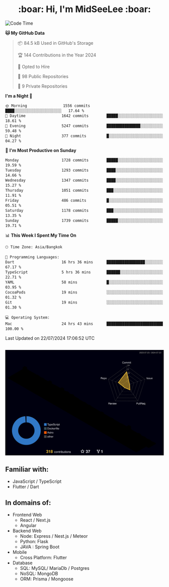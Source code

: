 <h1 align="center"> :boar: Hi, I'm MidSeeLee :boar:</h1>
 
<!--START_SECTION:waka-->
![Code Time](http://img.shields.io/badge/Code%20Time-1%2C837%20hrs%2026%20mins-blue)

**🐱 My GitHub Data** 

> 📦 84.5 kB Used in GitHub's Storage 
 > 
> 🏆 144 Contributions in the Year 2024
 > 
> 💼 Opted to Hire
 > 
> 📜 98 Public Repositories 
 > 
> 🔑 9 Private Repositories 
 > 
**I'm a Night 🦉** 

```text
🌞 Morning                1556 commits        ████░░░░░░░░░░░░░░░░░░░░░   17.64 % 
🌆 Daytime                1642 commits        █████░░░░░░░░░░░░░░░░░░░░   18.61 % 
🌃 Evening                5247 commits        ███████████████░░░░░░░░░░   59.48 % 
🌙 Night                  377 commits         █░░░░░░░░░░░░░░░░░░░░░░░░   04.27 % 
```
📅 **I'm Most Productive on Sunday** 

```text
Monday                   1728 commits        █████░░░░░░░░░░░░░░░░░░░░   19.59 % 
Tuesday                  1293 commits        ████░░░░░░░░░░░░░░░░░░░░░   14.66 % 
Wednesday                1347 commits        ████░░░░░░░░░░░░░░░░░░░░░   15.27 % 
Thursday                 1051 commits        ███░░░░░░░░░░░░░░░░░░░░░░   11.91 % 
Friday                   486 commits         █░░░░░░░░░░░░░░░░░░░░░░░░   05.51 % 
Saturday                 1178 commits        ███░░░░░░░░░░░░░░░░░░░░░░   13.35 % 
Sunday                   1739 commits        █████░░░░░░░░░░░░░░░░░░░░   19.71 % 
```


📊 **This Week I Spent My Time On** 

```text
🕑︎ Time Zone: Asia/Bangkok

💬 Programming Languages: 
Dart                     16 hrs 36 mins      █████████████████░░░░░░░░   67.17 % 
TypeScript               5 hrs 36 mins       ██████░░░░░░░░░░░░░░░░░░░   22.71 % 
YAML                     58 mins             █░░░░░░░░░░░░░░░░░░░░░░░░   03.95 % 
CocoaPods                19 mins             ░░░░░░░░░░░░░░░░░░░░░░░░░   01.32 % 
Git                      19 mins             ░░░░░░░░░░░░░░░░░░░░░░░░░   01.30 % 

💻 Operating System: 
Mac                      24 hrs 43 mins      █████████████████████████   100.00 % 
```


 Last Updated on 22/07/2024 17:06:52 UTC
<!--END_SECTION:waka-->

##

![](./profile-3d-contrib/profile-night-rainbow.svg)

## Familiar with:
- JavaScript / TypeScript
- Flutter / Dart

## In domains of:
- Frontend Web
  - React / Next.js
  - Angular
- Backend Web
  - Node: Express / Nest.js / Meteor
  - Python: Flask
  - JAVA : Spring Boot
- Mobile
  - Cross Platform: Flutter
- Database
  - SQL: MySQL/ MariaDb / Postgres
  - NoSQL: MongoDB
  - ORM: Prisma / Mongoose
